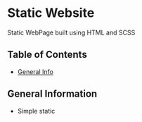 # Static Website
Static WebPage built using HTML and SCSS 

## Table of Contents
* [General Info](#general-information)

## General Information
- Simple static 
